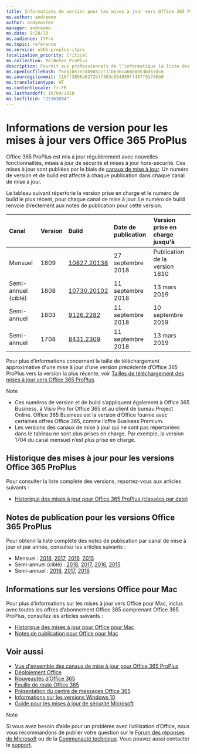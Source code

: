 ```yaml
---
title: Informations de version pour les mises à jour vers Office 365 ProPlus
ms.author: andrewmo
author: andymosten
manager: andrewmo
ms.date: 9/28/18
ms.audience: ITPro
ms.topic: reference
ms.service: o365-proplus-itpro
localization_priority: Critical
ms.collection: RelNotes_ProPlus
description: Fournit aux professionnels de l’informatique la liste des dernières versions d’Office 365 ProPlus pour chaque canal de mise à jour et des liens vers des notes de publication et l’historique des mises à jour
ms.openlocfilehash: f5eb1057e2db9052cc11b636ca66b0053bd67dc6
ms.sourcegitcommit: 116ff3898a6272bff303c954059ff487f91746b0
ms.translationtype: HT
ms.contentlocale: fr-FR
ms.lasthandoff: 10/04/2018
ms.locfileid: "25363894"
---
```

# <a name="release-information-for-updates-to-office-365-proplus"></a>Informations de version pour les mises à jour vers Office 365 ProPlus

Office 365 ProPlus est mis à jour régulièrement avec nouvelles fonctionnalités, mises à jour de sécurité et mises à jour hors-sécurité. Ces mises à jour sont publiées par le biais de [canaux de mise à jour](https://docs.microsoft.com/DeployOffice/overview-of-update-channels-for-office-365-proplus). Un numéro de version et de build est affecté à chaque publication dans chaque canal de mise à jour. 

Le tableau suivant répertorie la version prise en charge et le numéro de build le plus récent, pour chaque canal de mise à jour. Le numéro de build renvoie directement aux notes de publication pour cette version. 

  
|**Canal**|**Version**|**Build**|**Date de publication**|**Version prise en charge jusqu'à**|
|:-----|:-----|:-----|:-----|:-----|
|Mensuel  <br/> |1809  <br/> |[10827.20138](monthly-channel-2018.md#version-1809-september-27)  <br/> | 27 septembre 2018  <br/> |Publication de la version 1810 <br/>|
|Semi-annuel (ciblé)  <br/> |1808  <br/> |[10730.20102](semi-annual-channel-targeted-2018.md#version-1808-September-11)  <br/> | 11 septembre 2018  <br/> | 13 mars 2019 <br/>|
|Semi-annuel <br/> |1803  <br/> | [9126.2282](semi-annual-channel-2018.md#version-1803-september-11) <br/> | 11 septembre 2018  <br/> | 10 septembre 2019 <br/>|
|Semi-annuel <br/> |1708  <br/> |[8431.2309](semi-annual-channel-2018.md#version-1708-september-11)  <br/> | 11 septembre 2018  <br/> | 13 mars 2019 <br/>|

Pour plus d’informations concernant la taille de téléchargement approximative d'une mise à jour d’une version précédente d’Office 365 ProPlus vers la version la plus récente, voir [Tailles de téléchargement des mises à jour vers Office 365 ProPlus](download-sizes-office365-proplus-updates.md).

> [!NOTE]
> - Ces numéros de version et de build s’appliquent également à Office 365 Business, à Visio Pro for Office 365 et au client de bureau Project Online. Office 365 Business est la version d’Office fournie avec certaines offres Office 365, comme l’offre Business Premium.
> - Les versions des canaux de mise à jour qui ne sont pas répertoriées dans le tableau ne sont plus prises en charge. Par exemple, la version 1704 du canal mensuel n’est plus prise en charge. 


## <a name="update-history-for-office-365-proplus-releases"></a>Historique des mises à jour pour les versions Office 365 ProPlus

Pour consulter la liste complète des versions, reportez-vous aux articles suivants :
 - [Historique des mises à jour pour Office 365 ProPlus (classées par date)](update-history-office365-proplus-by-date.md)

## <a name="release-notes-for-office-365-proplus-releases"></a>Notes de publication pour les versions Office 365 ProPlus

Pour obtenir la liste complète des notes de publication par canal de mise à jour et par année, consultez les articles suivants :
 - Mensuel : [2018](monthly-channel-2018.md), [2017](monthly-channel-2017.md), [2016](monthly-channel-2016.md), [2015](monthly-channel-2015.md)
 - Semi-annuel (ciblé) : [2018](semi-annual-channel-targeted-2018.md), [2017](semi-annual-channel-targeted-2017.md), [2016](semi-annual-channel-targeted-2016.md), [2015](semi-annual-channel-targeted-2015.md)
 - Semi-annuel : [2018](semi-annual-channel-2018.md), [2017](semi-annual-channel-2017.md), [2016](semi-annual-channel-2016.md)

## <a name="office-for-mac-release-information"></a>Informations sur les versions Office pour Mac

Pour plus d’informations sur les mises à jour vers Office pour Mac, inclus avec toutes les offres d’abonnement Office 365 comprenant Office 365 ProPlus, consultez les articles suivants :
 - [Historique des mises à jour pour Office pour Mac](update-history-office-for-mac.md)
 - [Notes de publication pour Office pour Mac](release-notes-office-for-mac.md)


## <a name="related-topics"></a>Voir aussi

- [Vue d'ensemble des canaux de mise à jour pour Office 365 ProPlus](https://docs.microsoft.com/DeployOffice/overview-of-update-channels-for-office-365-proplus)
- [Déploiement Office](https://docs.microsoft.com/deployoffice/)
- [Nouveautés d’Office 365](https://support.office.com/article/95c8d81d-08ba-42c1-914f-bca4603e1426)
- [Feuille de route Office 365](https://products.office.com/business/office-365-roadmap)
- [Présentation du centre de messages Office 365](https://support.office.com/article/38fb3333-bfcc-4340-a37b-deda509c2093)
- [Informations sur les versions Windows 10](https://www.microsoft.com/itpro/windows-10/release-information)
- [Guide pour les mises à jour de sécurité Microsoft](https://portal.msrc.microsoft.com/)

> [!NOTE]
> Si vous avez besoin d’aide pour un problème avec l’utilisation d’Office, nous vous recommandons de publier votre question sur le [Forum des réponses de Microsoft](https://answers.microsoft.com/) ou de la [Communauté technique](https://techcommunity.microsoft.com/). Vous pouvez aussi contacter le [support](https://support.microsoft.com/contactus).
